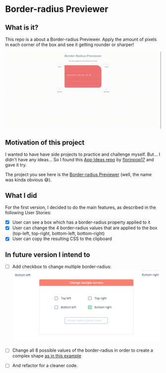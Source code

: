 # Border-radius Previewer

## What is it?
This repo is a about a Border-radius Previewer. Apply the amount of pixels in
each corner of the box and see it getting rounder or sharper!

![example_01](readmeImages/example_01.gif)

## Motivation of this project
I wanted to have have side projects to practice and challenge myself. But...
I didn't have any ideas... So I found this [App Ideas repo](https://github.com/florinpop17/app-ideas)
by [florinpop17](https://github.com/florinpop17) and gave it try.

The project you see here is the [Border-radius Previewer](https://github.com/florinpop17/app-ideas/blob/master/Projects/1-Beginner/Border-Radius-Previewer.md) (well, the name was kinda obvious 😅).

## What I did
For the first version, I decided to do the main features, as described in the following User Stories:

- [x] User can see a box which has a border-radius property applied to it
- [x] User can change the 4 border-radius values that are applied to the box (top-left, top-right, bottom-left, bottom-right)
- [x] User can copy the resulting CSS to the clipboard

## In  future version I intend to

- [ ] Add checkbox to change multiple border-radius:
  ![feature_01](readmeImages/feature_01.png)
- [ ] Change all 8 possible values of the border-radius in order to create a complex shape [as in this example](https://codepen.io/thebabydino/pen/zbqPVd)
- [ ] And refactor for a cleaner code.

